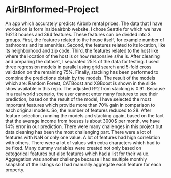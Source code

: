 # AirBInformed-Project
An app which accurately predicts Airbnb rental prices.
The data that I have worked on is form Insideairbnb website. I chose Seattle for which we have 16213 houses and 364 features.
These features can be divided into 3 groups. First, the features related to the house itself, for example number of bathrooms and its amenities. Second, the features related to its location, like its neighborhood and zip code. Third, the features related to the host like where the location of the host is or how responsive s/he is.
After cleaning and preparing the dataset, I separated 25% of the data for testing. I used three regression models in parallel using grid search and 5-fold cross validation on the remaining 75%.
Finally, stacking has been performed to combine the predictions obtain by the models.
The result of the models which are: Random Forest, CATBoost and XGBoost is shown in the slide show available in this repo. The adjusted R^2 from stacking is 0.91.
Because in a real world scenario, the user cannot enter many features to see their prediction, based on the result of the model, I have selected the most important features which provide more than 70% gain in comparison to each original models.
So, the number of features reduced to 28. After feature selection, running the models and stacking again, based on the fact that the average income from houses is about 3000$ per month, we have 14% error in our prediction.
There were many challenges in this project but data cleaning has been the most challenging part. There were a lot of features with NaN or only one value. A lot of features had high correlation with others.
There were a lot of values with extra characters which had to be fixed. Many dummy variables were created not only based on categorical features but also features which had a list for their value.
Aggregation was another challenge because I had multiple monthly snapshot of the listings so I had manually aggregate each feature for each property. 


